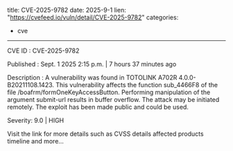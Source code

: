  
title: CVE-2025-9782
date: 2025-9-1
lien: "https://cvefeed.io/vuln/detail/CVE-2025-9782"
categories:
  - cve
---

CVE ID : CVE-2025-9782

Published :  Sept. 1
2025
2:15 p.m. | 7 hours
37 minutes ago

Description : A vulnerability was found in TOTOLINK A702R 4.0.0-B20211108.1423. This vulnerability affects the function sub_4466F8 of the file /boafrm/formOneKeyAccessButton. Performing manipulation of the argument submit-url results in buffer overflow. The attack may be initiated remotely. The exploit has been made public and could be used.

Severity: 9.0 | HIGH

Visit the link for more details
such as CVSS details
affected products
timeline
and more...
